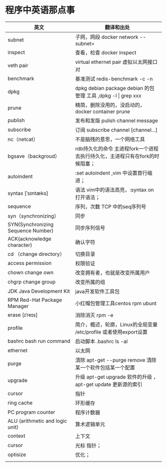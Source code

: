# 程序中英语那点事

| 英文                               | 翻译和出处                                                   |
| ---------------------------------- | ------------------------------------------------------------ |
| subnet                             | 子网，网段 docker network --subnet=                          |
| inspect                            | 查看，检查 docker inspect                                    |
| veth pair                          | virtual ethernet pair  虚拟以太网接口对                      |
| benchmark                          | 基准测试  redis-benchmark -c -n                              |
| dpkg                               | dpkg debian package debian 的包管理 工具 ,dpkg -l \| grep xxx |
| prune                              | 精简，删除没用的，没启动的，docker container prune           |
| publish                            | 发布和发版  pulish channel message                           |
| subscribe                          | 订阅 subscribe channel [channel...]                          |
| nc（netcat）                       | 不是脑残的意思，一个网络工具                                 |
| bgsave（backgroud）                | rdb持久化的命令  主进程fork一个进程去执行持久化，主进程只有在fork的时候阻塞； |
| autoindent                         | :set autoindent ,vim 中设置首行缩进；                        |
| syntax       [ˈsɪntæks]            | 语法  vim中的语法高亮，:syntax on   打开语法；               |
| sequence                           | 序列，次数  TCP 中的seq序列号                                |
| syn（synchronizing）               | 同步                                                         |
| SYN(Synchronizing Sequence Number) | 同步序列信号                                                 |
| ACK(acknowledge character)         | 确认字符                                                     |
| cd （change directory）            | 切换目录                                                     |
| access permission                  | 权限验证                                                     |
| chown  change own                  | 改变拥有者，也就是改变所属用户                               |
| chgrp  change group                | 改变所属的组                                                 |
| JDK  Java Development Kit          | java开发软件工具包                                           |
| RPM Red-Hat Package Manager        | 小红帽包管理工具centos rpm  ubunt                            |
| erase  [ɪˈreɪs]                    | 消除消灭 rpm -e                                              |
| profile                            | 简介，概述，轮廓，Linux的全局变量    /etc/profile  或者使用export设置 |
| bashrc  bash run command           | 启动脚本  .bashrc    ls -al                                  |
| ethernet                           | 以太网                                                       |
| purge                              | 清除  apt-get --purge remove  清除某一个软件包括某一个配置   |
| upgrade                            | 升级  apt-get upgrade 软件的升级  ，apt-get update 更新源的索引 |
| cursor                             | 指针                                                         |
| ring  cache                        | 环形缓存                                                     |
| PC  program counter                | 程序计数器                                                   |
| ALU (arithmetic and logic unit)    | 算术逻辑单元                                                 |
| context                            | 上下文                                                       |
| cursor                             | 光标  指针；                                                 |
| optisize                           | 优化；                                                       |
|                                    |                                                              |

